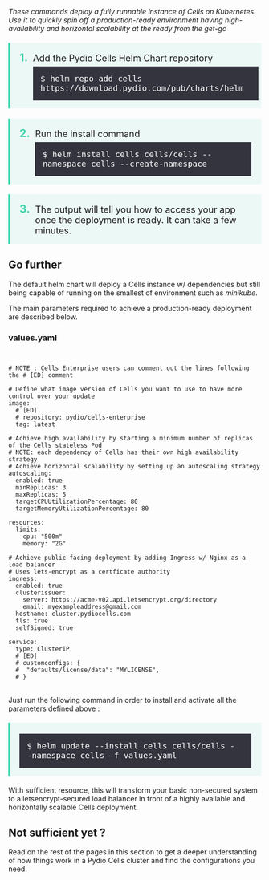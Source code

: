 <style type="text/css">
ol.numbering {
  counter-reset: my-awesome-counter;
}

ol.numbering li {
  counter-increment: my-awesome-counter;
}

ol.numbering li:before {
  content: counter(my-awesome-counter) ". ";
  color: #44d2ab;
  font-weight: bold;
  margin-right: 10px;
  font-size: 22px;
}

ol.install-steps {
  padding-left: 0 !important;
  list-style: none;
  padding: 0;
  margin:0;
}
ol.install-steps li {
  border-left: 2px solid #08cc99;
  display:flex;
  align-items: baseline;
  background-color: #ecf8f6;
  padding: 16px 20px;
  margin: 20px 0 !important;
}

ol.install-steps li p {
  display: inline;
  width: 100%;
  margin: 0 !important;
  font-size: 18px !important;
}

ol.install-steps li code {
    font-size: 16px !important;
    display: block;
    margin: 0 !important;
    padding: 15px 30px 15px 15px !important;
    background-color: rgb(42 42 53 / 95%) !important;
    color: white !important;
    margin-top: 6px !important;
}

ol span.geshifilter {
    display: inherit;
}

</style>

_These commands deploy a fully runnable instance of Cells on Kubernetes. Use it to quickly spin off a production-ready environment having high-availability and horizontal scalability at the ready from the get-go_

<ol class="install-steps numbering">
<li><p>Add the Pydio Cells Helm Chart repository<br> <code>$ helm repo add cells https://download.pydio.com/pub/charts/helm</code></p></li>
<li><p>Run the install command<br> <code>$ helm install cells cells/cells --namespace cells --create-namespace</code></li>
<li><p>The output will tell you how to access your app once the deployment is ready. It can take a few minutes.</p></li>
</ol>

## Go further

The default helm chart will deploy a Cells instance w/ dependencies but still being capable of running on the smallest of environment such as *minikube*.

The main parameters required to achieve a production-ready deployment are described below.

### values.yaml

<pre>
<code>

# NOTE : Cells Enterprise users can comment out the lines following the # [ED] comment

# Define what image version of Cells you want to use to have more control over your update
image:
  # [ED]
  # repository: pydio/cells-enterprise
  tag: latest

# Achieve high availability by starting a minimum number of replicas of the Cells stateless Pod
# NOTE: each dependency of Cells has their own high availability strategy
# Achieve horizontal scalability by setting up an autoscaling strategy 
autoscaling:
  enabled: true
  minReplicas: 3
  maxReplicas: 5
  targetCPUUtilizationPercentage: 80
  targetMemoryUtilizationPercentage: 80

resources:
  limits:
    cpu: "500m"
    memory: "2G"

# Achieve public-facing deployment by adding Ingress w/ Nginx as a load balancer
# Uses lets-encrypt as a certficate authority
ingress:
  enabled: true
  clusterissuer:
    server: https://acme-v02.api.letsencrypt.org/directory
    email: myexampleaddress@gmail.com
  hostname: cluster.pydiocells.com
  tls: true
  selfSigned: true

service:
  type: ClusterIP
  # [ED]
  # customconfigs: {
  #  "defaults/license/data": "MYLICENSE",
  # }
</code>
</pre>

Just run the following command in order to install and activate all the parameters defined above :

<ol class="install-steps">
<li><code>$ helm update --install cells cells/cells --namespace cells -f values.yaml</code></li>
</ol>

With sufficient resource, this will transform your basic non-secured system to a letsencrypt-secured load balancer in front of a highly available and horizontally scalable Cells deployment. 

## Not sufficient yet ?

Read on the rest of the pages in this section to get a deeper understanding of how things work in a Pydio Cells cluster and find the configurations you need.